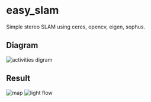 # easy_slam
Simple stereo SLAM using ceres, opencv, eigen, sophus.
## Diagram
![activities digram](https://gitee.com/jypjypjypjyp/easy_slam/raw/master/notes/easy_slam.png)
## Result
![map](https://gitee.com/jypjypjypjyp/easy_slam/raw/master/notes/easy_slam.png)
![light flow](https://gitee.com/jypjypjypjyp/easy_slam/raw/master/notes/easy_slam.png)